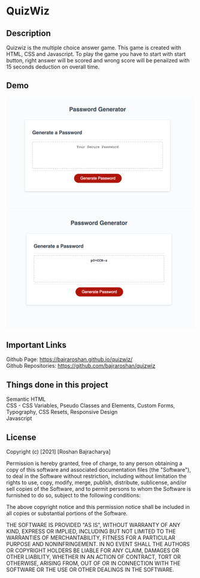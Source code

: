 # QuizWiz

## Description
Quizwiz is the multiple choice answer game. This game is created with HTML, CSS and Javascript. To play the game you have to start with start button, right answer will be scored and wrong score will be penailzed with 15 seconds deduction on overall time.

## Demo
![Default Password Generator Page](https://github.com/bajraroshan/password-generator/blob/master/Assets/Password-Generator.png)
![Password Generator Page with Password](https://github.com/bajraroshan/password-generator/blob/master/Assets/Password-Generator-with-password.png)

## Important Links
Github Page: https://bajraroshan.github.io/quizwiz/<br/>
Github Repositories: https://github.com/bajraroshan/quizwiz

## Things done in this project
Semantic HTML<br/>
CSS - CSS Variables, Pseudo Classes and Elements, Custom Forms, Typography, CSS Resets, Responsive Design<br/>
Javascript

## License
Copyright (c) [2021] [Roshan Bajracharya]

Permission is hereby granted, free of charge, to any person obtaining a copy
of this software and associated documentation files (the "Software"), to deal
in the Software without restriction, including without limitation the rights
to use, copy, modify, merge, publish, distribute, sublicense, and/or sell
copies of the Software, and to permit persons to whom the Software is
furnished to do so, subject to the following conditions:

The above copyright notice and this permission notice shall be included in all
copies or substantial portions of the Software.

THE SOFTWARE IS PROVIDED "AS IS", WITHOUT WARRANTY OF ANY KIND, EXPRESS OR
IMPLIED, INCLUDING BUT NOT LIMITED TO THE WARRANTIES OF MERCHANTABILITY,
FITNESS FOR A PARTICULAR PURPOSE AND NONINFRINGEMENT. IN NO EVENT SHALL THE
AUTHORS OR COPYRIGHT HOLDERS BE LIABLE FOR ANY CLAIM, DAMAGES OR OTHER
LIABILITY, WHETHER IN AN ACTION OF CONTRACT, TORT OR OTHERWISE, ARISING FROM,
OUT OF OR IN CONNECTION WITH THE SOFTWARE OR THE USE OR OTHER DEALINGS IN THE
SOFTWARE.
